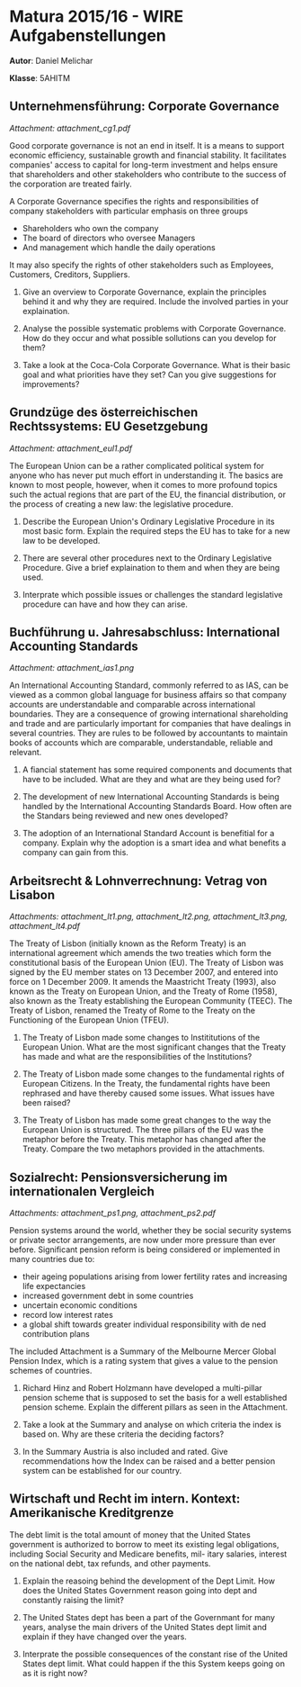# Matura 2015/16 - WIRE Aufgabenstellungen
__Autor__: Daniel Melichar

__Klasse__: 5AHITM

## Unternehmensführung: Corporate Governance 

_Attachment: attachment\_cg1.pdf_

Good corporate governance is not an end in itself. It is a means to support economic efficiency, sustainable growth and financial stability. It facilitates companies' access to capital for long-term investment and helps ensure that shareholders and other stakeholders who contribute to the success of the corporation are treated fairly.

A Corporate Governance specifies the rights and responsibilities of company stakeholders with particular emphasis on three groups
-	Shareholders who own the company-	The board of directors who oversee Managers-	And management which handle the daily operations

It may also specify the rights of other stakeholders such as Employees, Customers, Creditors, Suppliers.


1. Give an overview to Corporate Governance, explain the principles behind it and why they are required. Include the involved parties in your explaination.

2. Analyse the possible systematic problems with Corporate Governance. How do they occur and what possible sollutions can you develop for them?

3. Take a look at the Coca-Cola Corporate Governance. What is their basic goal and what priorities have they set? Can you give suggestions for improvements?

## Grundzüge des österreichischen Rechtssystems: EU Gesetzgebung

_Attachment: attachment\_eul1.pdf_

The European Union can be a rather complicated political system for anyone who has never put much effort in understanding it. The basics are known to most people, however, when it comes to more profound topics such the actual regions that are part of the EU, the financial distribution, or the process of creating a new law: the legislative procedure. 

1. Describe the European Union's Ordinary Legislative Procedure in its most basic form. Explain the required steps the EU has to take for a new law to be developed.

2. There are several other procedures next to the Ordinary Legislative Procedure. Give a brief explaination to them and when they are being used.

3. Interprate which possible issues or challenges the standard legislative procedure can have and how they can arise.

## Buchführung u. Jahresabschluss: International Accounting Standards

_Attachment: attachment\_ias1.png_

An International Accounting Standard, commonly referred to as IAS, can be viewed as a common global language for business affairs so that company accounts are understandable and comparable across international boundaries. They are a consequence of growing international shareholding and trade and are particularly important for companies that have dealings in several countries. They are rules to be followed by accountants to maintain books of accounts which are comparable, understandable, reliable and relevant.

1. A fiancial statement has some required components and documents that have to be included. What are they and what are they being used for?

2. The development of new International Accounting Standards is being handled by the International Accounting Standards Board. How often are the Standars being reviewed and new ones developed?

3. The adoption of an International Standard Account is benefitial for a company. Explain why the adoption is a smart idea and what benefits a company can gain from this.

## Arbeitsrecht & Lohnverrechnung: Vetrag von Lisabon

_Attachments: attachment\_lt1.png, attachment\_lt2.png, attachment\_lt3.png, attachment\_lt4.pdf_

The Treaty of Lisbon (initially known as the Reform Treaty) is an international agreement which amends the two treaties which form the constitutional basis of the European Union (EU). The Treaty of Lisbon was signed by the EU member states on 13 December 2007, and entered into force on 1 December 2009. It amends the Maastricht Treaty (1993), also known as the Treaty on European Union, and the Treaty of Rome (1958), also known as the Treaty establishing the European Community (TEEC). The Treaty of Lisbon, renamed the Treaty of Rome to the Treaty on the Functioning of the European Union (TFEU).

1. The Treaty of Lisbon made some changes to Instititutions of the European Union. What are the most significant changes that the Treaty has made and what are the responsibilities of the Institutions?

2. The Treaty of Lisbon made some changes to the fundamental rights of European Citizens. In the Treaty, the fundamental rights have been rephrased and have thereby caused some issues. What issues have been raised?

3. The Treaty of Lisbon has made some great changes to the way the European Union is structured. The three pillars of the EU was the metaphor before the Treaty. This metaphor has changed after the Treaty. Compare the two metaphors provided in the attachments.

## Sozialrecht: Pensionsversicherung im internationalen Vergleich

_Attachments: attachment\_ps1.png, attachment\_ps2.pdf_

Pension systems around the world, whether they be social security systems or private sector arrangements, are now under more pressure than ever before.  Significant pension reform is being considered or implemented in many countries due to:
- their ageing populations arising from lower fertility rates and increasing life expectancies 
- increased government debt in some countries- uncertain economic conditions- record low interest rates- a global shift towards greater individual responsibility with de ned contribution plans

The included Attachment is a Summary of the Melbourne Mercer Global Pension Index, which is a rating system that gives a value to the pension schemes of countries.

1. Richard Hinz and Robert Holzmann have developed a multi-pillar pension scheme that is supposed to set the basis for a well established pension scheme. Explain the different pillars as seen in the Attachment.

2. Take a look at the Summary and analyse on which criteria the index is based on. Why are these criteria the deciding factors?

3. In the Summary Austria is also included and rated. Give recommendations how the Index can be raised and a better pension system can be established for our country.



## Wirtschaft und Recht im intern. Kontext: Amerikanische Kreditgrenze

The debt limit is the total amount of money that the United States government is authorized to borrow to meet its existing legal obligations, including Social Security and Medicare benefits, mil- itary salaries, interest on the national debt, tax refunds, and other payments.

1. Explain the reasoing behind the development of the Dept Limit. How does the United States Government reason going into dept and constantly raising the limit?

2. The United States dept has been a part of the Governmant for many years, analyse the main drivers of the United States dept limit and explain if they have changed over the years.

3. Interprate the possible consequences of the constant rise of the United States dept limit. What could happen if the this System keeps going on as it is right now?